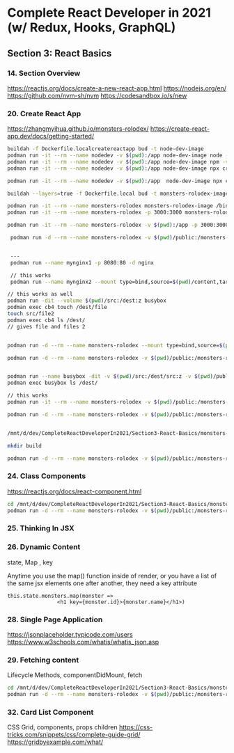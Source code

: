 # Complete React Developer in 2021 (w/ Redux, Hooks, GraphQL)

## Section 3: React Basics

### 14. Section Overview

<https://reactjs.org/docs/create-a-new-react-app.html>
<https://nodejs.org/en/>
<https://github.com/nvm-sh/nvm>
<https://codesandbox.io/s/new>

### 20. Create React App

<https://zhangmyihua.github.io/monsters-rolodex/>
<https://create-react-app.dev/docs/getting-started/>

```bash
buildah -f Dockerfile.localcreatereactapp bud -t node-dev-image
podman run -it --rm --name nodedev -v $(pwd):/app node-dev-image node -v
podman run -it --rm --name nodedev -v $(pwd):/app node-dev-image npm -v
podman run -it --rm --name nodedev -v $(pwd):/app node-dev-image npx create-react-app monsters-rolodex

podman run -it --rm --name nodedev -v $(pwd):/app  node-dev-image npx create-react-app monsters-rolodex 

buildah --layers=true -f Dockerfile.local bud -t monsters-rolodex-image

podman run -it --rm --name monsters-rolodex monsters-rolodex-image /bin/sh
podman run -it --rm --name monsters-rolodex -p 3000:3000 monsters-rolodex-image npm start

podman run -it --rm --name monsters-rolodex -v $(pwd):/app -p 3000:3000 monsters-rolodex-image npm start

 podman run -d --rm --name monsters-rolodex -v $(pwd)/public:/monsters-rolodex/public -v $(pwd)/src:/monsters-rollodex/src -p 3000:3000 -e CHOKIDAR_USEPOLLING=true monsters-rolodex-image npm start


 ---
 podman run --name mynginx1 -p 8080:80 -d nginx

 // this works
 podman run --name mynginx2 --mount type=bind,source=$(pwd)/content,target=/usr/share/nginx/html -p 9080:80 -d nginx

// this works as well
podman run -dit --volume $(pwd)/src:/dest:z busybox
podman exec cb4 touch /dest/file
touch src/file2
podman exec cb4 ls /dest/
// gives file and files 2


podman run -d --rm --name monsters-rolodex --mount type=bind,source=$(pwd)/public,target=/monsters-rolodex/public --mount type=bind,source=$(pwd)/src,target=/monsters-rollodex/src -p 3000:3000 -e CHOKIDAR_USEPOLLING=true monsters-rolodex-image npm start

podman run -d --rm --name monsters-rolodex -v $(pwd)/public:/monsters-rollodex/public:Z -v $(pwd)/src:/monsters-rollodex/src:Z -p 3000:3000 -e CHOKIDAR_USEPOLLING=true monsters-rolodex-image npm start


podman run --name busybox -dit -v $(pwd)/src:/dest/src:z -v $(pwd)/public:/dest/public busybox
podman exec busybox ls /dest/

// this works
podman run -it --rm --name monsters-rolodex -v $(pwd)/public:/monsters-rolodex/public:z -v $(pwd)/src:/monsters-rolodex/src:z -p 3000:3000 -e CHOKIDAR_USEPOLLING=true monsters-rolodex-image ls /monsters-rolodex

podman run -d --rm --name monsters-rolodex -v $(pwd)/public:/monsters-rolodex/public:z -v $(pwd)/src:/monsters-rolodex/src:z -p 3000:3000 -e CHOKIDAR_USEPOLLING=true monsters-rolodex-image npm start


/mnt/d/dev/CompleteReactDeveloperIn2021/Section3-React-Basics/monsters-rolodex

mkdir build

podman run -d --rm --name monsters-rolodex -v $(pwd)/public:/monsters-rolodex/public:z -v $(pwd)/src:/monsters-rolodex/src:z -v $(pwd)/build:/monsters-rolodex/build:z -p 3000:3000 -e CHOKIDAR_USEPOLLING=true monsters-rolodex-image npm run build


```

### 24. Class Components

<https://reactjs.org/docs/react-component.html>

```bash
cd /mnt/d/dev/CompleteReactDeveloperIn2021/Section3-React-Basics/monsters-rolodex
podman run -d --rm --name monsters-rolodex -v $(pwd)/public:/monsters-rolodex/public:z -v $(pwd)/src:/monsters-rolodex/src:z -p 3000:3000 -e CHOKIDAR_USEPOLLING=true monsters-rolodex-image npm start

```

### 25. Thinking In JSX

### 26. Dynamic Content

state, Map , key

Anytime you use the map() function inside of render, or you have a list of the same jsx elements one after another, they need a key attribute

```react
this.state.monsters.map(monster => 
                <h1 key={monster.id}>{monster.name}</h1>)
```

### 28. Single Page Application

<https://jsonplaceholder.typicode.com/users>
<https://www.w3schools.com/whatis/whatis_json.asp>

### 29. Fetching content

Lifecycle Methods, componentDidMount, fetch

```bash
cd /mnt/d/dev/CompleteReactDeveloperIn2021/Section3-React-Basics/monsters-rolodex
podman run -d --rm --name monsters-rolodex -v $(pwd)/public:/monsters-rolodex/public:z -v $(pwd)/src:/monsters-rolodex/src:z -p 3000:3000 -e CHOKIDAR_USEPOLLING=true monsters-rolodex-image npm start
```

### 32. Card List Component

CSS Grid, components, props children
<https://css-tricks.com/snippets/css/complete-guide-grid/>
<https://gridbyexample.com/what/>